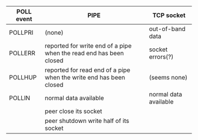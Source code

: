 POLL event | PIPE | TCP socket
-----------|------------|--------
POLLPRI | (none) | out-of-band data
POLLERR | reported for write end of a pipe when the read end has been closed | socket errors(?)
POLLHUP | reported for read end of a pipe when the write end has been closed | (seems none)
POLLIN  | normal data available | normal data available
 | | peer close its socket
 | | peer shutdown write half of its socket
